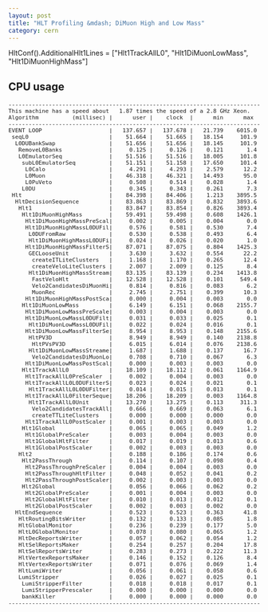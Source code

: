 ```yaml
---
layout: post
title: "HLT Profiling &mdash; DiMuon High and Low Mass"
category: cern
---
```


HltConf().AdditionalHlt1Lines = \["Hlt1TrackAllL0", "Hlt1DiMuonLowMass", "Hlt1DiMuonHighMass"\]

## CPU usage
<script type="text/javascript" src="//ajax.googleapis.com/ajax/static/modules/gviz/1.0/chart.js"> {"dataSourceUrl":"//docs.google.com/spreadsheet/tq?key=0Ag1zWDlANxEodGxGZ1VrY0thZUxWOXFJMVBfT2RURGc&transpose=0&headers=0&range=A2%3AB5&gid=2&pub=1","options":{"vAxes":[{"viewWindowMode":"pretty","viewWindow":{}},{"viewWindowMode":"pretty","viewWindow":{}}],"title":"Hlt1DiMuonHigh and Low Mass","backgroundColor":"#FFFFFF","legend":"right","colors":["#3366CC","#DC3912","#FF9900","#109618","#990099","#0099C6","#DD4477","#66AA00","#B82E2E","#316395","#994499","#22AA99","#AAAA11","#6633CC","#E67300","#8B0707","#651067","#329262","#5574A6","#3B3EAC","#B77322","#16D620","#B91383","#F4359E","#9C5935","#A9C413","#2A778D","#668D1C","#BEA413","#0C5922","#743411"],"is3D":false,"hasLabelsColumn":true,"hAxis":{"maxAlternations":1},"width":640,"height":400},"state":{},"chartType":"PieChart","chartName":"Chart 2"} </script>

<pre style="font-size:80%">
--------------------------------------------------------------------------------------------------
This machine has a speed about   1.87 times the speed of a 2.8 GHz Xeon.
Algorithm          (millisec) |      user |    clock  |      min      max  | entries | total (s) |
--------------------------------------------------------------------------------------------------
EVENT LOOP                    |   137.657 |   137.678 |   21.739    6015.0 |   62988 |  8672.043 |
 seqL0                        |    51.664 |    51.665 |   18.154     101.9 |   62988 |  3254.276 |
  L0DUBankSwap                |    51.656 |    51.656 |   18.145     101.9 |   62988 |  3253.700 |
   RemoveL0Banks              |     0.125 |     0.126 |    0.121       1.4 |   62988 |     7.931 |
   L0EmulatorSeq              |    51.516 |    51.516 |   18.005     101.8 |   62988 |  3244.910 |
    subL0EmulatorSeq          |    51.151 |    51.158 |   17.650     101.4 |   62988 |  3222.326 |
     L0Calo                   |     4.291 |     4.293 |    2.579      12.2 |   62988 |   270.413 |
     L0Muon                   |    46.318 |    46.321 |   14.493      95.0 |   62988 |  2917.697 |
     L0PuVeto                 |     0.508 |     0.514 |    0.028       1.4 |   62988 |    32.373 |
    L0DU                      |     0.345 |     0.343 |    0.261       7.3 |   62988 |    21.579 |
 Hlt                          |    84.398 |    84.406 |    1.213    3895.5 |   62988 |  5316.534 |
  HltDecisionSequence         |    83.863 |    83.869 |    0.832    3893.6 |   62988 |  5282.758 |
   Hlt1                       |    83.847 |    83.854 |    0.826    3893.4 |   62988 |  5281.778 |
    Hlt1DiMuonHighMass        |    59.491 |    59.498 |    0.608    1426.1 |   62988 |  3747.659 |
     Hlt1DiMuonHighMassPreScal|     0.002 |     0.005 |    0.004       0.0 |   62988 |     0.300 |
     Hlt1DiMuonHighMassL0DUFil|     0.576 |     0.581 |    0.530       7.4 |   62988 |    36.574 |
      L0DUFromRaw             |     0.530 |     0.538 |    0.493       6.4 |   62988 |    33.866 |
      Hlt1DiMuonHighMassL0DUFi|     0.024 |     0.026 |    0.020       1.0 |   62988 |     1.611 |
     Hlt1DiMuonHighMassFilterS|    87.071 |    87.075 |    0.804    1425.3 |   42535 |  3703.750 |
      GECLooseUnit            |     3.630 |     3.632 |    0.554      22.2 |   62290 |   226.227 |
       createITLiteClusters   |     1.168 |     1.170 |    0.265      12.4 |   62290 |    72.884 |
       createVeloLiteClusters |     2.007 |     2.009 |    0.125       8.4 |   62290 |   125.150 |
      Hlt1DiMuonHighMassStream|    83.135 |    83.139 |    0.234    1413.8 |   42535 |  3536.320 |
       FastVeloHlt            |    12.528 |    12.528 |    0.101     549.4 |   62290 |   780.388 |
       Velo2CandidatesDiMuonHi|     0.814 |     0.816 |    0.083       6.2 |   42535 |    34.699 |
       MuonRec                |     2.745 |     2.751 |    0.399      10.3 |   42516 |   116.956 |
     Hlt1DiMuonHighMassPostSca|     0.000 |     0.004 |    0.003       0.0 |     120 |     0.000 |
    Hlt1DiMuonLowMass         |     6.149 |     6.151 |    0.068    2155.7 |   62988 |   387.419 |
     Hlt1DiMuonLowMassPreScale|     0.003 |     0.004 |    0.003       0.0 |   62988 |     0.265 |
     Hlt1DiMuonLowMassL0DUFilt|     0.031 |     0.033 |    0.025       0.1 |   62988 |     2.079 |
      Hlt1DiMuonLowMassL0DUFil|     0.022 |     0.024 |    0.016       0.1 |   62988 |     1.489 |
     Hlt1DiMuonLowMassFilterSe|     8.954 |     8.953 |    0.148    2155.6 |   42535 |   380.810 |
      HltPV3D                 |     8.949 |     8.949 |    0.140    2138.8 |   62290 |   557.429 |
       HltPVsPV3D             |     6.015 |     6.014 |    0.076    2138.6 |   62290 |   374.632 |
      Hlt1DiMuonLowMassStreame|     1.687 |     1.688 |    0.137      16.7 |   42459 |    71.681 |
       Velo2CandidatesDiMuonLo|     0.708 |     0.710 |    0.067       6.3 |   42459 |    30.133 |
     Hlt1DiMuonLowMassPostScal|     0.000 |     0.003 |    0.003       0.0 |      39 |     0.000 |
    Hlt1TrackAllL0            |    18.109 |    18.112 |    0.061    1164.9 |   62988 |  1140.848 |
     Hlt1TrackAllL0PreScaler  |     0.002 |     0.004 |    0.003       0.0 |   62988 |     0.255 |
     Hlt1TrackAllL0L0DUFilterS|     0.023 |     0.024 |    0.021       0.1 |   62988 |     1.512 |
      Hlt1TrackAllL0L0DUFilter|     0.014 |     0.015 |    0.013       0.1 |   62988 |     0.957 |
     Hlt1TrackAllL0FilterSeque|    18.206 |    18.209 |    0.003    1164.8 |   62290 |  1134.246 |
      Hlt1TrackAllL0Unit      |    13.270 |    13.275 |    0.113     311.3 |   62142 |   824.943 |
       Velo2CandidatesTrackAll|     0.666 |     0.669 |    0.063       6.1 |   62142 |    41.554 |
       createTTLiteClusters   |     0.000 |     0.000 |    0.000       0.0 |       0 |     0.000 |
     Hlt1TrackAllL0PostScaler |     0.001 |     0.003 |    0.003       0.0 |    2746 |     0.009 |
    Hlt1Global                |     0.065 |     0.065 |    0.049       1.2 |   62988 |     4.108 |
     Hlt1GlobalPreScaler      |     0.003 |     0.004 |    0.003       0.0 |   62988 |     0.267 |
     Hlt1GlobalHltFilter      |     0.017 |     0.019 |    0.013       0.6 |   62988 |     1.181 |
     Hlt1GlobalPostScaler     |     0.002 |     0.003 |    0.003       0.0 |    2882 |     0.009 |
   Hlt2                       |     0.188 |     0.186 |    0.174       0.6 |    2882 |     0.536 |
    Hlt2PassThrough           |     0.114 |     0.107 |    0.098       0.4 |    2882 |     0.308 |
     Hlt2PassThroughPreScaler |     0.004 |     0.004 |    0.003       0.0 |    2882 |     0.011 |
     Hlt2PassThroughHltFilter |     0.048 |     0.052 |    0.041       0.2 |    2882 |     0.149 |
     Hlt2PassThroughPostScaler|     0.002 |     0.003 |    0.003       0.0 |    2882 |     0.010 |
    Hlt2Global                |     0.056 |     0.066 |    0.062       0.2 |    2882 |     0.189 |
     Hlt2GlobalPreScaler      |     0.001 |     0.004 |    0.003       0.0 |    2882 |     0.011 |
     Hlt2GlobalHltFilter      |     0.010 |     0.013 |    0.012       0.1 |    2882 |     0.039 |
     Hlt2GlobalPostScaler     |     0.002 |     0.003 |    0.002       0.0 |    2882 |     0.009 |
  HltEndSequence              |     0.523 |     0.523 |    0.363      41.8 |   62988 |    32.960 |
   HltRoutingBitsWriter       |     0.132 |     0.133 |    0.085       1.8 |   62988 |     8.350 |
   HltGlobalMonitor           |     0.236 |     0.239 |    0.177       5.0 |   62988 |    15.053 |
   HltL0GlobalMonitor         |     0.078 |     0.080 |    0.065       1.2 |   62988 |     5.039 |
   HltDecReportsWriter        |     0.057 |     0.062 |    0.054       1.2 |    2882 |     0.178 |
   HltSelReportsMaker         |     0.254 |     0.257 |    0.204      17.8 |    2882 |     0.740 |
   HltSelReportsWriter        |     0.283 |     0.273 |    0.222      11.3 |    2882 |     0.788 |
   HltVertexReportsMaker      |     0.146 |     0.152 |    0.126       8.4 |    2882 |     0.439 |
   HltVertexReportsWriter     |     0.071 |     0.076 |    0.069       1.4 |    2882 |     0.219 |
   HltLumiWriter              |     0.056 |     0.061 |    0.058       0.6 |    2882 |     0.174 |
   LumiStripper               |     0.026 |     0.027 |    0.025       0.1 |    2882 |     0.078 |
    LumiStripperFilter        |     0.018 |     0.018 |    0.017       0.1 |    2882 |     0.053 |
    LumiStripperPrescaler     |     0.000 |     0.000 |    0.000       0.0 |       0 |     0.000 |
    bankKiller                |     0.000 |     0.000 |    0.000       0.0 |       0 |     0.000 |
--------------------------------------------------------------------------------------------------
</pre>